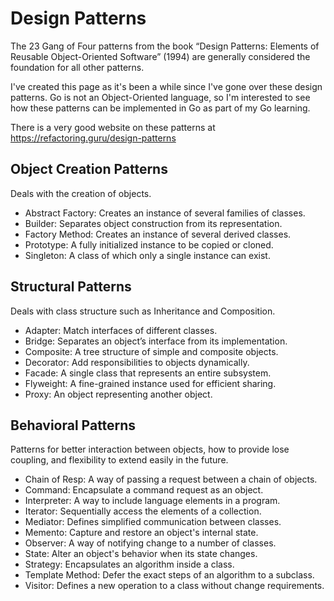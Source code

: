 # Design Patterns

The 23 Gang of Four patterns from the book “Design Patterns: Elements of Reusable Object-Oriented Software” (1994) are 
generally considered the foundation for all other patterns.

I've created this page as it's been a while since I've gone over these design patterns. Go is not an Object-Oriented
language, so I'm interested to see how these patterns can be implemented in Go as part of my Go learning.

There is a very good website on these patterns at https://refactoring.guru/design-patterns

## Object Creation Patterns

Deals with the creation of objects.

- Abstract Factory: Creates an instance of several families of classes.
- Builder: Separates object construction from its representation.
- Factory Method: Creates an instance of several derived classes.
- Prototype: A fully initialized instance to be copied or cloned.
- Singleton: A class of which only a single instance can exist.

## Structural Patterns

Deals with class structure such as Inheritance and Composition.

- Adapter: Match interfaces of different classes.
- Bridge: Separates an object’s interface from its implementation.
- Composite: A tree structure of simple and composite objects.
- Decorator: Add responsibilities to objects dynamically.
- Facade: A single class that represents an entire subsystem.
- Flyweight: A fine-grained instance used for efficient sharing.
- Proxy: An object representing another object.

## Behavioral Patterns

Patterns for better interaction between objects, how to provide lose coupling, and flexibility to extend easily in the future.

- Chain of Resp: A way of passing a request between a chain of objects.
- Command: Encapsulate a command request as an object.
- Interpreter: A way to include language elements in a program.
- Iterator: Sequentially access the elements of a collection.
- Mediator: Defines simplified communication between classes.
- Memento: Capture and restore an object's internal state.
- Observer: A way of notifying change to a number of classes.
- State: Alter an object's behavior when its state changes.
- Strategy: Encapsulates an algorithm inside a class.
- Template Method: Defer the exact steps of an algorithm to a subclass.
- Visitor: Defines a new operation to a class without change requirements.